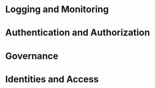 # Logging and Monitoring

# Authentication and Authorization

# Governance

# Identities and Access
